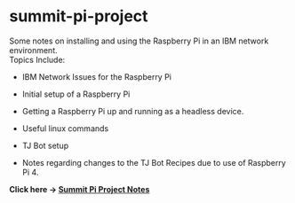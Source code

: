 # summit-pi-project

Some notes on installing and using the Raspberry Pi in an IBM network environment.  
Topics Include:

- IBM Network Issues for the Raspberry Pi

- Initial setup of a Raspberry Pi

- Getting a Raspberry Pi up and running as a headless device.

- Useful linux commands

- TJ Bot setup

- Notes regarding changes to the TJ Bot Recipes due to use of Raspberry Pi 4.

**Click here -> [Summit Pi Project Notes](https://github.com/CaskAle/summit-pi-project/blob/master/summit-pi.md)**
